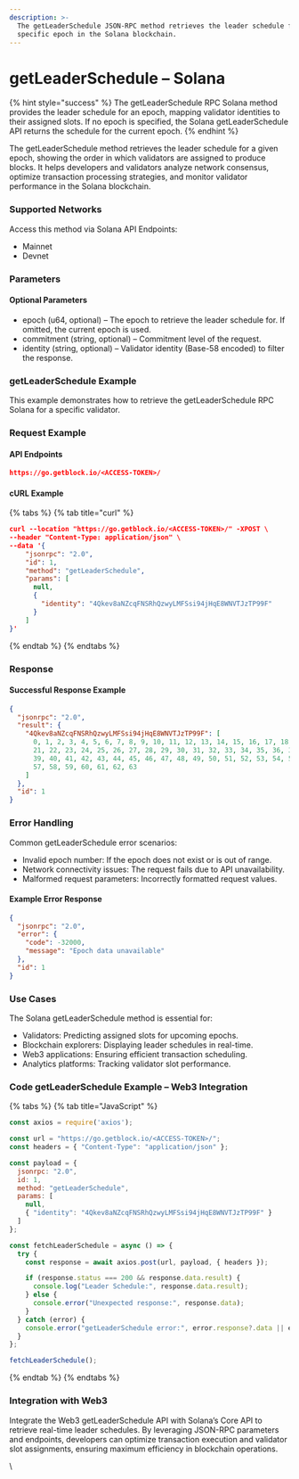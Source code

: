 ```yaml
---
description: >-
  The getLeaderSchedule JSON-RPC method retrieves the leader schedule for a
  specific epoch in the Solana blockchain.
---
```


# getLeaderSchedule – Solana

{% hint style="success" %}
The getLeaderSchedule RPC Solana method provides the leader schedule for an epoch, mapping validator identities to their assigned slots. If no epoch is specified, the Solana getLeaderSchedule API returns the schedule for the current epoch.
{% endhint %}

The getLeaderSchedule method retrieves the leader schedule for a given epoch, showing the order in which validators are assigned to produce blocks. It helps developers and validators analyze network consensus, optimize transaction processing strategies, and monitor validator performance in the Solana blockchain.

### Supported Networks

Access this method via Solana API Endpoints:

* Mainnet
* Devnet

### Parameters

#### Optional Parameters

* epoch (u64, optional) – The epoch to retrieve the leader schedule for. If omitted, the current epoch is used.
* commitment (string, optional) – Commitment level of the request.
* identity (string, optional) – Validator identity (Base-58 encoded) to filter the response.

### getLeaderSchedule Example

This example demonstrates how to retrieve the getLeaderSchedule RPC Solana for a specific validator.

### Request Example

#### API Endpoints

```json
https://go.getblock.io/<ACCESS-TOKEN>/
```

#### cURL Example

{% tabs %}
{% tab title="curl" %}
```json
curl --location "https://go.getblock.io/<ACCESS-TOKEN>/" -XPOST \
--header "Content-Type: application/json" \
--data '{
    "jsonrpc": "2.0",
    "id": 1,
    "method": "getLeaderSchedule",
    "params": [
      null,
      {
        "identity": "4Qkev8aNZcqFNSRhQzwyLMFSsi94jHqE8WNVTJzTP99F"
      }
    ]
}'
```
{% endtab %}
{% endtabs %}

### Response

#### Successful Response Example

```json
{
  "jsonrpc": "2.0",
  "result": {
    "4Qkev8aNZcqFNSRhQzwyLMFSsi94jHqE8WNVTJzTP99F": [
      0, 1, 2, 3, 4, 5, 6, 7, 8, 9, 10, 11, 12, 13, 14, 15, 16, 17, 18, 19, 20,
      21, 22, 23, 24, 25, 26, 27, 28, 29, 30, 31, 32, 33, 34, 35, 36, 37, 38,
      39, 40, 41, 42, 43, 44, 45, 46, 47, 48, 49, 50, 51, 52, 53, 54, 55, 56,
      57, 58, 59, 60, 61, 62, 63
    ]
  },
  "id": 1
}
```

### Error Handling

Common getLeaderSchedule error scenarios:

* Invalid epoch number: If the epoch does not exist or is out of range.
* Network connectivity issues: The request fails due to API unavailability.
* Malformed request parameters: Incorrectly formatted request values.

#### Example Error Response

```json
{
  "jsonrpc": "2.0",
  "error": {
    "code": -32000,
    "message": "Epoch data unavailable"
  },
  "id": 1
}
```

### Use Cases

The Solana getLeaderSchedule method is essential for:

* Validators: Predicting assigned slots for upcoming epochs.
* Blockchain explorers: Displaying leader schedules in real-time.
* Web3 applications: Ensuring efficient transaction scheduling.
* Analytics platforms: Tracking validator slot performance.

### Code getLeaderSchedule Example – Web3 Integration



{% tabs %}
{% tab title="JavaScript" %}
```javascript
const axios = require('axios');

const url = "https://go.getblock.io/<ACCESS-TOKEN>/"; 
const headers = { "Content-Type": "application/json" };

const payload = {
  jsonrpc: "2.0",
  id: 1,
  method: "getLeaderSchedule",
  params: [
    null,
    { "identity": "4Qkev8aNZcqFNSRhQzwyLMFSsi94jHqE8WNVTJzTP99F" }
  ]
};

const fetchLeaderSchedule = async () => {
  try {
    const response = await axios.post(url, payload, { headers });

    if (response.status === 200 && response.data.result) {
      console.log("Leader Schedule:", response.data.result);
    } else {
      console.error("Unexpected response:", response.data);
    }
  } catch (error) {
    console.error("getLeaderSchedule error:", error.response?.data || error.message);
  }
};

fetchLeaderSchedule();

```
{% endtab %}
{% endtabs %}

### Integration with Web3

Integrate the Web3 getLeaderSchedule API with Solana’s Core API to retrieve real-time leader schedules. By leveraging JSON-RPC parameters and endpoints, developers can optimize transaction execution and validator slot assignments, ensuring maximum efficiency in blockchain operations.

\
